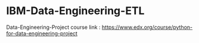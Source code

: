 # IBM-Data-Engineering-ETL

Data-Engineering-Project
course link : https://www.edx.org/course/python-for-data-engineering-project


